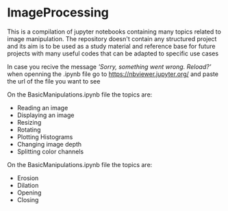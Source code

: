 # ImageProcessing

This is a compilation of jupyter notebooks containing many topics related to image manipulation.
The repository doesn't contain any structured project and its aim is to be used as a study material and 
reference base for future projects with many useful codes that can be adapted to specific use cases

In case you recive the message _'Sorry, something went wrong. Reload?'_ when openning the .ipynb file
go to https://nbviewer.jupyter.org/ and paste the url of the file you want to see

On the BasicManipulations.ipynb file the topics are:
* Reading an image
* Displaying an image
* Resizing
* Rotating
* Plotting Histograms
* Changing image depth
* Splitting color channels

On the BasicManipulations.ipynb file the topics are:
* Erosion
* Dilation
* Opening
* Closing

